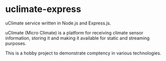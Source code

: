 # uclimate-express
uClimate service written in Node.js and Express.js.

uClimate (Micro Climate) is a platform for receiving climate sensor information, storing it and making it available for static and streaming purposes.

This is a hobby project to demonstrate comptency in various technologies.
